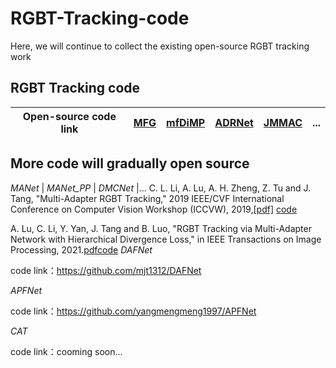 # RGBT-Tracking-code
Here, we will continue to collect the existing open-source RGBT tracking work


## RGBT Tracking code

| Open-source code link |[MFG](https://github.com/hyzcn/MFG_RGBT_Tracking_PyTorch)| [mfDiMP](https://github.com/zhanglichao/end2end_rgbt_tracking) |[ADRNet](https://github.com/zhang-pengyu/ADRNet) |[JMMAC](https://github.com/zhang-pengyu/JMMAC)|...|
| ------------- | ------------- | ------------- | ------------- |------------- |------------- |

## More code will gradually open source
*MANet* | *MANet_PP* | *DMCNet* |...
C. L. Li, A. Lu, A. H. Zheng, Z. Tu and J. Tang, "Multi-Adapter RGBT Tracking," 2019 IEEE/CVF International Conference on Computer Vision Workshop (ICCVW), 2019,[[pdf]](https://ieeexplore.ieee.org/document/9022360)
[code](https://github.com/Alexadlu)

A. Lu, C. Li, Y. Yan, J. Tang and B. Luo, "RGBT Tracking via Multi-Adapter Network with Hierarchical Divergence Loss," in IEEE Transactions on Image Processing, 2021.[pdf](https://ieeexplore.ieee.org/document/9454275)[code](https://github.com/Alexadlu)
*DAFNet*

code link：https://github.com/mjt1312/DAFNet

*APFNet*

code link：https://github.com/yangmengmeng1997/APFNet

*CAT*

code link：cooming soon...

